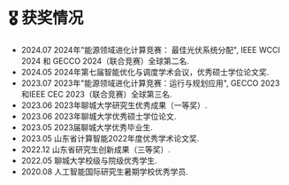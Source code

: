 <h1>🎖️ 获奖情况</h1>
<ul>
    <li>
        2024.07 2024年"能源领域进化计算竞赛： 最佳光伏系统分配", IEEE WCCI 2024 和 GECCO 2024（联合竞赛）全球第二名.
    </li>
    <li>
        2024.05 2024年第七届智能优化与调度学术会议，优秀硕士学位论文奖. 
    </li>
    <li>
        2023.07 2023年"能源领域进化计算竞赛：运行与规划应用", GECCO 2023和IEEE CEC 2023（联合竞赛）全球第三名. 
    </li>
    <li>
        2023.06 2023年聊城大学研究生优秀成果（一等奖）. 
    </li>
    <li>
        2023.06 2023年聊城大学优秀硕士学位论文. 
    </li>
    <li>
        2023.05 2023届聊城大学优秀毕业生. 
    </li>
    <li>
        2023.05 山东省计算智能2022年度优秀学术论文奖. 
    </li>
    <li>
        2022.12 山东省研究生创新成果（三等奖）. 
    </li>
    <li>
        2022.05 聊城大学校级与院级优秀学生.
    </li>
    <li>
        2020.08 人工智能国际研究生暑期学校优秀学员. 
    </li>
</ul>
